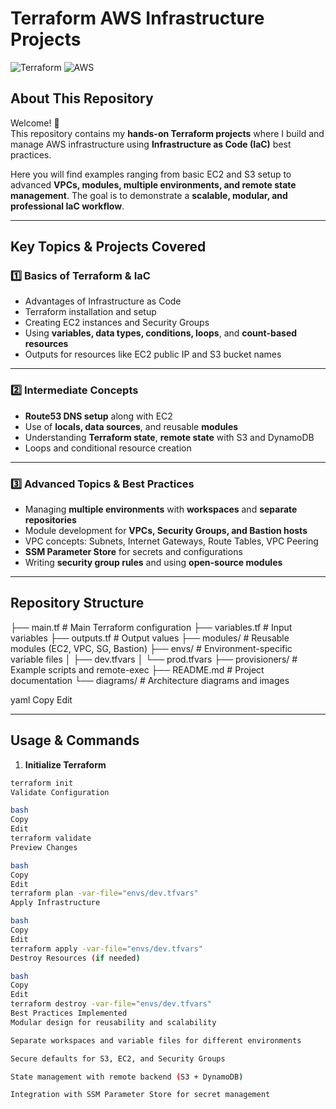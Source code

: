 # Terraform AWS Infrastructure Projects

![Terraform](https://img.shields.io/badge/Terraform-1.5.0-blue)
![AWS](https://img.shields.io/badge/AWS-Provider-orange)

## About This Repository
Welcome! 👋  
This repository contains my **hands-on Terraform projects** where I build and manage AWS infrastructure using **Infrastructure as Code (IaC)** best practices.  

Here you will find examples ranging from basic EC2 and S3 setup to advanced **VPCs, modules, multiple environments, and remote state management**. The goal is to demonstrate a **scalable, modular, and professional IaC workflow**.

---

## Key Topics & Projects Covered

### 1️⃣ Basics of Terraform & IaC
- Advantages of Infrastructure as Code  
- Terraform installation and setup  
- Creating EC2 instances and Security Groups  
- Using **variables, data types, conditions, loops**, and **count-based resources**  
- Outputs for resources like EC2 public IP and S3 bucket names  


---

### 2️⃣ Intermediate Concepts
- **Route53 DNS setup** along with EC2  
- Use of **locals, data sources**, and reusable **modules**  
- Understanding **Terraform state**, **remote state** with S3 and DynamoDB  
- Loops and conditional resource creation  


---

### 3️⃣ Advanced Topics & Best Practices
- Managing **multiple environments** with **workspaces** and **separate repositories**  
- Module development for **VPCs, Security Groups, and Bastion hosts**  
- VPC concepts: Subnets, Internet Gateways, Route Tables, VPC Peering  
- **SSM Parameter Store** for secrets and configurations  
- Writing **security group rules** and using **open-source modules**  


---

## Repository Structure

├── main.tf # Main Terraform configuration
├── variables.tf # Input variables
├── outputs.tf # Output values
├── modules/ # Reusable modules (EC2, VPC, SG, Bastion)
├── envs/ # Environment-specific variable files
│ ├── dev.tfvars
│ └── prod.tfvars
├── provisioners/ # Example scripts and remote-exec
├── README.md # Project documentation
└── diagrams/ # Architecture diagrams and images

yaml
Copy
Edit

---

## Usage & Commands

1. **Initialize Terraform**
```bash
terraform init
Validate Configuration

bash
Copy
Edit
terraform validate
Preview Changes

bash
Copy
Edit
terraform plan -var-file="envs/dev.tfvars"
Apply Infrastructure

bash
Copy
Edit
terraform apply -var-file="envs/dev.tfvars"
Destroy Resources (if needed)

bash
Copy
Edit
terraform destroy -var-file="envs/dev.tfvars"
Best Practices Implemented
Modular design for reusability and scalability

Separate workspaces and variable files for different environments

Secure defaults for S3, EC2, and Security Groups

State management with remote backend (S3 + DynamoDB)

Integration with SSM Parameter Store for secret management

